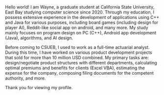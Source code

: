 
Hello world! I am Wayne, a graduate student at California State University, East Bay studying computer science since 2020. Through my education, I possess extensive experience in the development of applications using C++ and Java for various purposes, including board games (including design for player AI), Reddit-like social app on android, and many more. My study mainly focuses on program design on PC (C++), Android app development (Java), algorithms, and AI design. 

Before coming to CSUEB, I used to work as a full-time actuarial analyst. During this time, I have worked on various product development projects that sold for more than 10 million USD combined. My primary tasks are: design/negotiate product structures with different departments, calculating optimal premiums and benefits for clients (Excel VBA), estimating the expense for the company, composing filing documents for the competent authority, and more.

Thank you for viewing my profile.

<!---
wayne11301/wayne11301 is a ✨ special ✨ repository because its `README.md` (this file) appears on your GitHub profile.
You can click the Preview link to take a look at your changes.
--->
